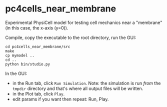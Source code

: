 # pc4cells_near_membrane

Experimental PhysiCell model for testing cell mechanics near a "membrane" (in this case, the x-axis (y=0)).

Compile, copy the executable to the root directory, run the GUI:
```
cd pc4cells_near_membrane/src
make
cp mymodel ..
cd ..
python bin/studio.py
```

In the GUI:
* in the Run tab, click `Run Simulation`. Note: the simulation is run *from* the `tmpdir` directory and that's where all output files will be written.
* in the Plot tab, click `Play`.
* edit params if you want then repeat: Run, Play.

